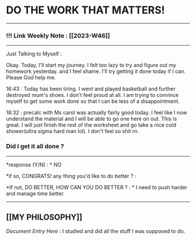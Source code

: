 
# DO THE WORK THAT MATTERS!

--- 
### !!! Link Weekly Note : [[2023-W46]]
---

Just Talking to Myself : 

Okay. Today, I'll start my journey. I felt too lazy to try and figure out my homework yesterday. and I feel shame. I'll try getting it done today if I can. Please God help me. 

16:43 : Today has been tiring. I went and played basketball and further destroyed mum's shoes. I don't feel proud at all. I am trying to convince myself to get some work done so that I can be less of a disappointment. 

18:32 : precalc with Ms carol was actually fairly good today.  I feel like I now understand the material and I will be able to go one here on out. This is great. I will just finish the rest of the worksheet and go take a nice cold shower(ultra sigma hard man lol). I don't feel so shit rn. 








### Did I get it all done ? 
--- 
  *response (Y/N) : * NO 
  
*if so, CONGRATS! 
any thing you'd like to do better ? : 
  
*If not, DO BETTER, 
HOW CAN YOU DO BETTER ?  : *   I need to push harder and manage time better.   

---


[[MY PHILOSOPHY]]
 ---
_Document Entry Here_ : I studied and did all the stuff I was supposed to do. 
